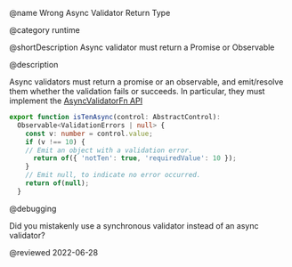 @name Wrong Async Validator Return Type

@category runtime

@shortDescription Async validator must return a Promise or Observable

@description

Async validators must return a promise or an observable, and emit/resolve them whether the validation fails or succeeds. In particular, they must implement the [AsyncValidatorFn API](api/forms/AsyncValidator)

```typescript
export function isTenAsync(control: AbstractControl): 
  Observable<ValidationErrors | null> {
    const v: number = control.value;
    if (v !== 10) {
    // Emit an object with a validation error.
      return of({ 'notTen': true, 'requiredValue': 10 });
    }
    // Emit null, to indicate no error occurred.
    return of(null);
  }
```

@debugging

Did you mistakenly use a synchronous validator instead of an async validator?

<!-- links -->

<!-- external links -->

<!-- end links -->

@reviewed 2022-06-28